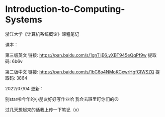 # Introduction-to-Computing-Systems
浙江大学《计算机系统概论》课程笔记

课本：

第三版英文 
链接: https://pan.baidu.com/s/1gnTijE6_yXBT945eQqPf9w 提取码: 6b6v 

第二版中文 
链接: https://pan.baidu.com/s/1bG6o4NMoKCxwrHgfCIWSZQ 提取码: 3864 


2022/07/04 更新：

别star啦今年的小朋友好好写作业哈 我会去班里盯你们的😠

过几天想起来的话我上传一下笔记（x）
